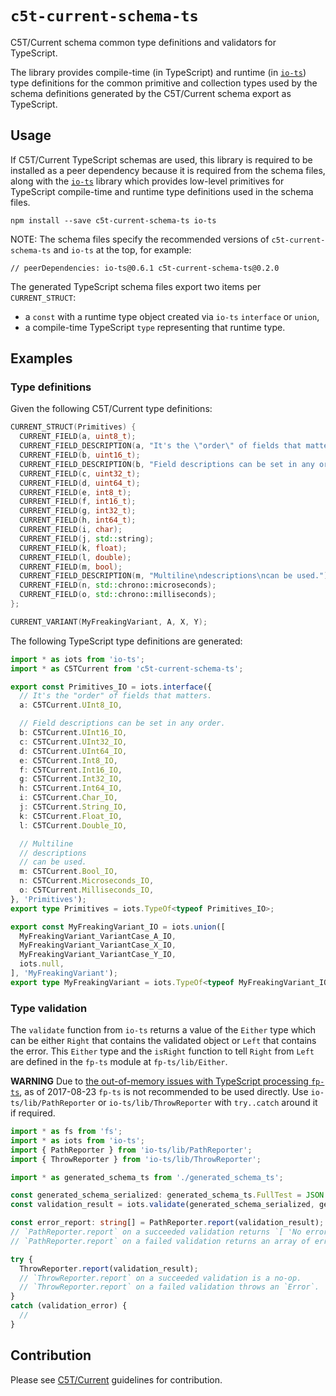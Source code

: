 # `c5t-current-schema-ts`

C5T/Current schema common type definitions and validators for TypeScript.

The library provides compile-time (in TypeScript) and runtime (in [`io-ts`](https://github.com/gcanti/io-ts/)) type definitions for the common primitive and collection types used by the schema definitions generated by the C5T/Current schema export as TypeScript.


## Usage

If C5T/Current TypeScript schemas are used, this library is required to be installed as a peer dependency because it is required from the schema files, along with the [`io-ts`](https://github.com/gcanti/io-ts/) library which provides low-level primitives for TypeScript compile-time and runtime type definitions used in the schema files.

```
npm install --save c5t-current-schema-ts io-ts
```

NOTE: The schema files specify the recommended versions of `c5t-current-schema-ts` and `io-ts` at the top, for example:
```
// peerDependencies: io-ts@0.6.1 c5t-current-schema-ts@0.2.0
```

The generated TypeScript schema files export two items per `CURRENT_STRUCT`:
- a `const` with a runtime type object created via `io-ts` `interface` or `union`,
- a compile-time TypeScript `type` representing that runtime type.


## Examples


### Type definitions

Given the following C5T/Current type definitions:
```cpp
CURRENT_STRUCT(Primitives) {
  CURRENT_FIELD(a, uint8_t);
  CURRENT_FIELD_DESCRIPTION(a, "It's the \"order\" of fields that matters.");
  CURRENT_FIELD(b, uint16_t);
  CURRENT_FIELD_DESCRIPTION(b, "Field descriptions can be set in any order.");
  CURRENT_FIELD(c, uint32_t);
  CURRENT_FIELD(d, uint64_t);
  CURRENT_FIELD(e, int8_t);
  CURRENT_FIELD(f, int16_t);
  CURRENT_FIELD(g, int32_t);
  CURRENT_FIELD(h, int64_t);
  CURRENT_FIELD(i, char);
  CURRENT_FIELD(j, std::string);
  CURRENT_FIELD(k, float);
  CURRENT_FIELD(l, double);
  CURRENT_FIELD(m, bool);
  CURRENT_FIELD_DESCRIPTION(m, "Multiline\ndescriptions\ncan be used.");
  CURRENT_FIELD(n, std::chrono::microseconds);
  CURRENT_FIELD(o, std::chrono::milliseconds);
};

CURRENT_VARIANT(MyFreakingVariant, A, X, Y);
```

The following TypeScript type definitions are generated:
```ts
import * as iots from 'io-ts';
import * as C5TCurrent from 'c5t-current-schema-ts';

export const Primitives_IO = iots.interface({
  // It's the "order" of fields that matters.
  a: C5TCurrent.UInt8_IO,

  // Field descriptions can be set in any order.
  b: C5TCurrent.UInt16_IO,
  c: C5TCurrent.UInt32_IO,
  d: C5TCurrent.UInt64_IO,
  e: C5TCurrent.Int8_IO,
  f: C5TCurrent.Int16_IO,
  g: C5TCurrent.Int32_IO,
  h: C5TCurrent.Int64_IO,
  i: C5TCurrent.Char_IO,
  j: C5TCurrent.String_IO,
  k: C5TCurrent.Float_IO,
  l: C5TCurrent.Double_IO,

  // Multiline
  // descriptions
  // can be used.
  m: C5TCurrent.Bool_IO,
  n: C5TCurrent.Microseconds_IO,
  o: C5TCurrent.Milliseconds_IO,
}, 'Primitives');
export type Primitives = iots.TypeOf<typeof Primitives_IO>;

export const MyFreakingVariant_IO = iots.union([
  MyFreakingVariant_VariantCase_A_IO,
  MyFreakingVariant_VariantCase_X_IO,
  MyFreakingVariant_VariantCase_Y_IO,
  iots.null,
], 'MyFreakingVariant');
export type MyFreakingVariant = iots.TypeOf<typeof MyFreakingVariant_IO>;
```


### Type validation

The `validate` function from `io-ts` returns a value of the `Either` type which can be either `Right` that contains the validated object or `Left` that contains the error. This `Either` type and the `isRight` function to tell `Right` from `Left` are defined in the `fp-ts` module at `fp-ts/lib/Either`.

**WARNING** Due to [the out-of-memory issues with TypeScript processing `fp-ts`](https://github.com/Microsoft/TypeScript/issues/16029), as of 2017-08-23 `fp-ts` is not recommended to be used directly. Use `io-ts/lib/PathReporter` or `io-ts/lib/ThrowReporter` with `try..catch` around it if required.

```ts
import * as fs from 'fs';
import * as iots from 'io-ts';
import { PathReporter } from 'io-ts/lib/PathReporter';
import { ThrowReporter } from 'io-ts/lib/ThrowReporter';

import * as generated_schema_ts from './generated_schema_ts';

const generated_schema_serialized: generated_schema_ts.FullTest = JSON.parse(String(fs.readFileSync('./generated_schema_serialized.json')));
const validation_result = iots.validate(generated_schema_serialized, generated_schema_ts.Primitives_IO);

const error_report: string[] = PathReporter.report(validation_result);
// `PathReporter.report` on a succeeded validation returns `[ 'No errors!' ]`.
// `PathReporter.report` on a failed validation returns an array of error messages.

try {
  ThrowReporter.report(validation_result);
  // `ThrowReporter.report` on a succeeded validation is a no-op.
  // `ThrowReporter.report` on a failed validation throws an `Error`.
}
catch (validation_error) {
  //
}
```


## Contribution

Please see [C5T/Current](https://github.com/C5T/Current) guidelines for contribution.
